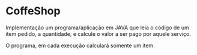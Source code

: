 # CoffeShop


Implementação um programa/aplicação em JAVA que leia o código de um item pedido, a quantidade,
e calcule o valor a ser pago por aquele serviço. 

O programa, em cada execução calculará somente um item.
